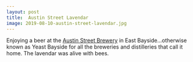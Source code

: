 ```yaml
---
layout: post
title:  Austin Street Lavendar 
image: 2019-08-10-austin-street-lavendar.jpg
---
```

   
Enjoying a beer at the [Austin Street Brewery](https://www.austinstreetbrewery.com/) in East Bayside...otherwise 
known as Yeast Bayside for all the breweries and distilleries that call it home. The lavendar was alive with bees. 
